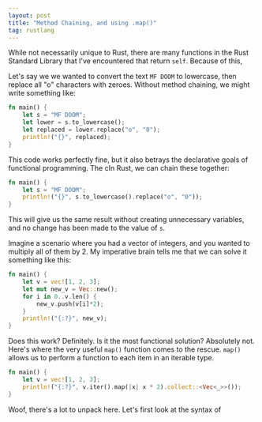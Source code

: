 ```yaml
---
layout: post
title: "Method Chaining, and using .map()"
tag: rustlang
---
```


While not necessarily unique to Rust, there are many functions in the Rust Standard Library that I've encountered that return ```self```. Because of this,


Let's say we we wanted to convert the text ```MF DOOM``` to lowercase, then replace all "o" characters with zeroes. Without method chaining, we might write something like:

```rust
fn main() {
    let s = "MF DOOM"; 
    let lower = s.to_lowercase();
    let replaced = lower.replace("o", "0");
    println!("{}", replaced);
}
```

This code works perfectly fine, but it also betrays the declarative goals of functional programming. The cIn Rust, we can chain these together:

```rust
fn main() {
    let s = "MF DOOM";
    println!("{}", s.to_lowercase().replace("o", "0"));
}
```

This will give us the same result without creating unnecessary variables, and no change has been made to the value of ```s```.

Imagine a scenario where you had a vector of integers, and you wanted to multiply all of them by 2. My imperative brain tells me that we can solve it something like this: 

```rust
fn main() {
    let v = vec![1, 2, 3];
    let mut new_v = Vec::new();
    for i in 0..v.len() {
        new_v.push(v[i]*2);
    }
    println!("{:?}", new_v);
}
```

Does this work? Definitely. Is it the most functional solution? Absolutely not. Here's where the very useful ```map()``` function comes to the rescue. ```map()``` allows us to perform a function to each item in an iterable type.

```rust
fn main() {
    let v = vec![1, 2, 3];
    println!("{:?}", v.iter().map(|x| x * 2).collect::<Vec<_>>());
}
```

Woof, there's a lot to unpack here. Let's first look at the syntax of 